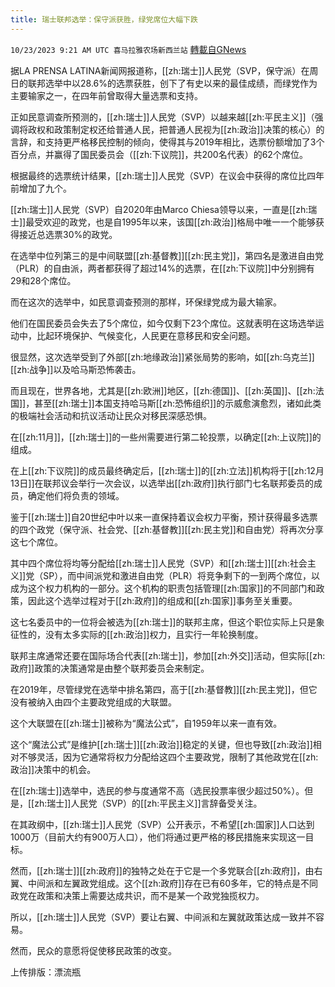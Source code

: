 ```yaml
---
title: 瑞士联邦选举：保守派获胜，绿党席位大幅下跌
---
```

`10/23/2023 9:21 AM UTC 喜马拉雅农场新西兰站` [轉載自GNews](https://gnews.org/articles/1869222)

         

据LA PRENSA LATINA新闻网报道称，[[zh:瑞士]]人民党（SVP，保守派）在周日的联邦选举中以28.6%的选票获胜，创下了有史以来的最佳成绩，而绿党作为主要输家之一，在四年前曾取得大量选票和支持。

正如民意调查所预测的，[[zh:瑞士]]人民党（SVP）以越来越[[zh:平民主义]]（强调将政权和政策制定权还给普通人民，把普通人民视为[[zh:政治]]决策的核心）的言辞，和支持更严格移民控制的倾向，使得其与2019年相比，选票份额增加了3个百分点，并赢得了国民委员会（[[zh:下议院]]，共200名代表）的62个席位。

根据最终的选票统计结果，[[zh:瑞士]]人民党（SVP）在议会中获得的席位比四年前增加了九个。

[[zh:瑞士]]人民党（SVP）自2020年由Marco Chiesa领导以来，一直是[[zh:瑞士]]最受欢迎的政党，也是自1995年以来，该国[[zh:政治]]格局中唯一一个能够获得接近总选票30%的政党。

在选举中位列第三的是中间联盟[[zh:基督教]][[zh:民主党]]，第四名是激进自由党（PLR）的自由派，两者都获得了超过14%的选票，在[[zh:下议院]]中分别拥有29和28个席位。

而在这次的选举中，如民意调查预测的那样，环保绿党成为最大输家。

他们在国民委员会失去了5个席位，如今仅剩下23个席位。这就表明在这场选举运动中，比起环境保护、气候变化，人民更在意移民和安全问题。

很显然，这次选举受到了外部[[zh:地缘政治]]紧张局势的影响，如[[zh:乌克兰]][[zh:战争]]以及哈马斯恐怖袭击。

而且现在，世界各地，尤其是[[zh:欧洲]]地区，[[zh:德国]]、[[zh:英国]]、[[zh:法国]]，甚至[[zh:瑞士]]本国支持哈马斯[[zh:恐怖组织]]的示威愈演愈烈，诸如此类的极端社会活动和抗议活动让民众对移民深感恐惧。

在[[zh:11月]]，[[zh:瑞士]]的一些州需要进行第二轮投票，以确定[[zh:上议院]]的组成。

在上[[zh:下议院]]的成员最终确定后，[[zh:瑞士]]的[[zh:立法]]机构将于[[zh:12月13日]]在联邦议会举行一次会议，以选举出[[zh:政府]]执行部门七名联邦委员的成员，确定他们将负责的领域。

鉴于[[zh:瑞士]]自20世纪中叶以来一直保持着议会权力平衡，预计获得最多选票的四个政党（保守派、社会党、[[zh:基督教]][[zh:民主党]]和自由党）将再次分享这七个席位。

其中四个席位将均等分配给[[zh:瑞士]]人民党（SVP）和[[zh:瑞士]][[zh:社会主义]]党（SP），而中间派党和激进自由党（PLR）将竞争剩下的一到两个席位，以成为这个权力机构的一部分。这个机构的职责包括管理[[zh:国家]]的不同部门和政策，因此这个选举过程对于[[zh:政府]]的组成和[[zh:国家]]事务至关重要。

这七名委员中的一位将会被选为[[zh:瑞士]]的联邦主席，但这个职位实际上只是象征性的，没有太多实际的[[zh:政治]]权力，且实行一年轮换制度。 

联邦主席通常还要在国际场合代表[[zh:瑞士]]，参加[[zh:外交]]活动，但实际[[zh:政府]]政策的决策通常是由整个联邦委员会来制定。

在2019年，尽管绿党在选举中排名第四，高于[[zh:基督教]][[zh:民主党]]，但它没有被纳入由四个主要政党组成的大联盟。

这个大联盟在[[zh:瑞士]]被称为“魔法公式”，自1959年以来一直有效。

这个“魔法公式”是维护[[zh:瑞士]][[zh:政治]]稳定的关键，但也导致[[zh:政治]]相对不够灵活，因为它通常将权力分配给这四个主要政党，限制了其他政党在[[zh:政治]]决策中的机会。

在[[zh:瑞士]]选举中，选民的参与度通常不高（选民投票率很少超过50%）。但是，[[zh:瑞士]]人民党（SVP）的[[zh:平民主义]]言辞备受关注。

在其政纲中，[[zh:瑞士]]人民党（SVP）公开表示，不希望[[zh:国家]]人口达到1000万（目前大约有900万人口），他们将通过更严格的移民措施来实现这一目标。

然而，[[zh:瑞士]][[zh:政府]]的独特之处在于它是一个多党联合[[zh:政府]]，由右翼、中间派和左翼政党组成。这个[[zh:政府]]存在已有60多年，它的特点是不同政党在政策和决策上需要达成共识，而不是某一个政党独揽权力。

所以，[[zh:瑞士]]人民党（SVP）要让右翼、中间派和左翼就政策达成一致并不容易。

然而，民众的意愿将促使移民政策的改变。

上传排版：漂流瓶
